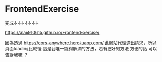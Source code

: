 # FrontendExercise

完成↓↓↓↓↓↓↓

https://alan910615.github.io/FrontendExercise/

因為透過 https://cors-anywhere.herokuapp.com/ 此網站代理送出請求，所以頁面loading比較慢
這是我唯一能夠解決的方法，若有更好的方法  方便的話  可以告訴我嘛 ？
